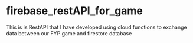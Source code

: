 # firebase_restAPI_for_game
This is is RestAPI that I have developed using cloud functions to exchange data between our FYP game and firestore database
